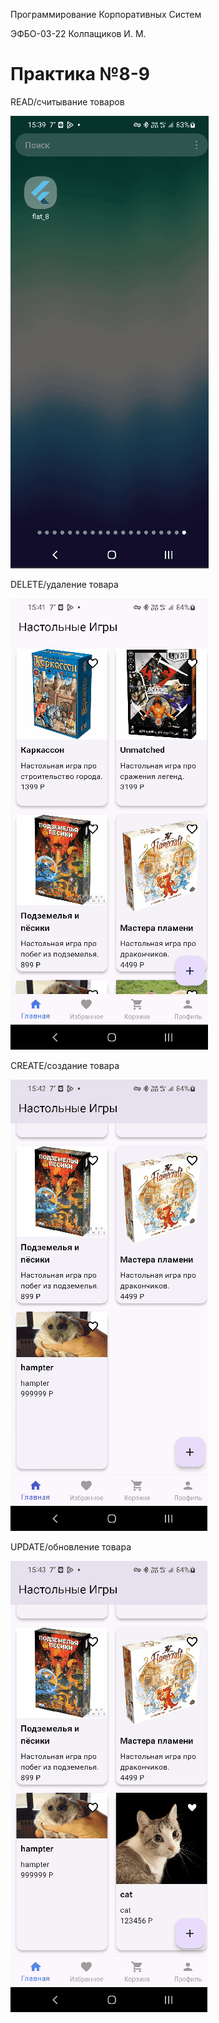 Программирование Корпоративных Систем

ЭФБО-03-22 Колпащиков И. М.

# Практика №8-9

READ/считывание товаров

![alt_text](https://github.com/RogaJedi/flat_8/blob/master/pks_8_demo_1.gif)

DELETE/удаление товара

![alt_text](https://github.com/RogaJedi/flat_8/blob/master/pks_8_demo_2.gif)

CREATE/создание товара

![alt_text](https://github.com/RogaJedi/flat_8/blob/master/pks_8_demo_3.gif)

UPDATE/обновление товара

![alt_text](https://github.com/RogaJedi/flat_8/blob/master/pks_8_demo_4.gif)
